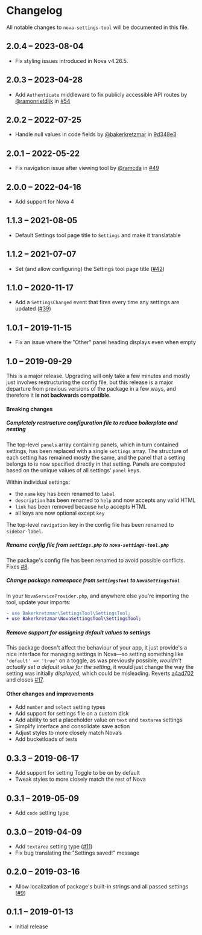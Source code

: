 # Changelog

All notable changes to `nova-settings-tool` will be documented in this file.

## 2.0.4 – 2023-08-04

- Fix styling issues introduced in Nova v4.26.5.

## 2.0.3 – 2023-04-28

- Add `Authenticate` middleware to fix publicly accessible API routes by [@ramonrietdijk](https://github.com/ramonrietdijk) in [#54](https://github.com/bakerkretzmar/nova-settings-tool/pull/54)

## 2.0.2 – 2022-07-25

- Handle null values in code fields by [@bakerkretzmar](https://github.com/bakerkretzmar) in [9d348e3](https://github.com/bakerkretzmar/nova-settings-tool/commit/9d348e350b18e6fcb83cb5d8d747b843746e4a03)

## 2.0.1 – 2022-05-22

- Fix navigation issue after viewing tool by [@ramcda](https://github.com/ramcda) in [#49](https://github.com/bakerkretzmar/nova-settings-tool/pull/49)

## 2.0.0 – 2022-04-16

- Add support for Nova 4

## 1.1.3 – 2021-08-05

- Default Settings tool page title to `Settings` and make it translatable

## 1.1.2 – 2021-07-07

- Set (and allow configuring) the Settings tool page title ([#42](https://github.com/bakerkretzmar/nova-settings-tool/pull/42))

## 1.1.0 – 2020-11-17

- Add a `SettingsChanged` event that fires every time any settings are updated ([#39](https://github.com/bakerkretzmar/nova-settings-tool/pull/39))

## 1.0.1 – 2019-11-15

- Fix an issue where the "Other" panel heading displays even when empty

## 1.0 – 2019-09-29

This is a major release. Upgrading will only take a few minutes and mostly just involves restructuring the config file, but this release is a major departure from previous versions of the package in a few ways, and therefore it **is not backwards compatible.**

#### Breaking changes

##### Completely restructure configuration file to reduce boilerplate and nesting

The top-level `panels` array containing panels, which in turn contained settings, has been replaced with a single `settings` array. The structure of each setting has remained mostly the same, and the panel that a setting belongs to is now specified directly in that setting. Panels are computed based on the unique values of all settings' `panel` keys.

Within individual settings:

- the `name` key has been renamed to `label`
- `description` has been renamed to `help` and now accepts any valid HTML
- `link` has been removed because `help` accepts HTML
- all keys are now optional except `key`

The top-level `navigation` key in the config file has been renamed to `sidebar-label`.

##### Rename config file from `settings.php` to `nova-settings-tool.php`

The package's config file has been renamed to avoid possible conflicts. Fixes [#8](https://github.com/bakerkretzmar/nova-settings-tool/issues/8).

##### Change package namespace from `SettingsTool` to `NovaSettingsTool`

In your `NovaServiceProvider.php`, and anywhere else you're importing the tool, update your imports:

```diff
- use Bakerkretzmar\SettingsTool\SettingsTool;
+ use Bakerkretzmar\NovaSettingsTool\SettingsTool;
```

##### Remove support for assigning default values to settings

This package doesn't affect the behaviour of your app, it just provide's a nice interface for managing settings in Nova—so setting something like `'default' => 'true'` on a toggle, as was previously possible, _wouldn't actually set a default value for the setting_, it would just change the way the setting was initially _displayed_, which could be misleading. Reverts [a4ad702](https://github.com/bakerkretzmar/nova-settings-tool/commit/a4ad702f29b9229e4d55f5150cb2deba47079932) and closes [#17](https://github.com/bakerkretzmar/nova-settings-tool/issues/17).

#### Other changes and improvements

- Add `number` and `select` setting types
- Add support for settings file on a custom disk
- Add ability to set a placeholder value on `text` and `textarea` settings
- Simplify interface and consolidate save action
- Adjust styles to more closely match Nova’s
- Add bucketloads of tests

## 0.3.3 – 2019-06-17

- Add support for setting Toggle to be on by default
- Tweak styles to more closely match the rest of Nova

## 0.3.1 – 2019-05-09

- Add `code` setting type

## 0.3.0 – 2019-04-09

- Add `textarea` setting type ([#11](https://github.com/bakerkretzmar/nova-settings-tool/pull/11))
- Fix bug translating the "Settings saved!" message

## 0.2.0 – 2019-03-16

- Allow localization of package's built-in strings and all passed settings ([#9](https://github.com/bakerkretzmar/nova-settings-tool/pull/9))

## 0.1.1 – 2019-01-13

- Initial release
